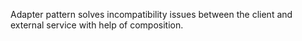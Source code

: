 Adapter pattern solves incompatibility issues between
the client and external service with help of composition.
